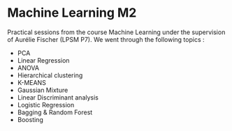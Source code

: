 # Machine Learning M2
Practical sessions from the course Machine Learning under the supervision of Aurélie Fischer (LPSM P7). We went through the following topics :
- PCA
- Linear Regression
- ANOVA
- Hierarchical clustering
- K-MEANS
- Gaussian Mixture
- Linear Discriminant analysis
- Logistic Regression
- Bagging & Random Forest 
- Boosting 
